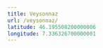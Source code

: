 ```yaml
---
title: Veysonnaz
url: /veysonnaz/
latitude: 46.195508200000006
longitude: 7.336326700000001
---
```

